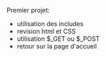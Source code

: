 Premier projet:
  -  utilisation des includes
  -  revision html et CSS
  -  utilisation $_GET ou $_POST
  -  retour sur la page d'accueil 
